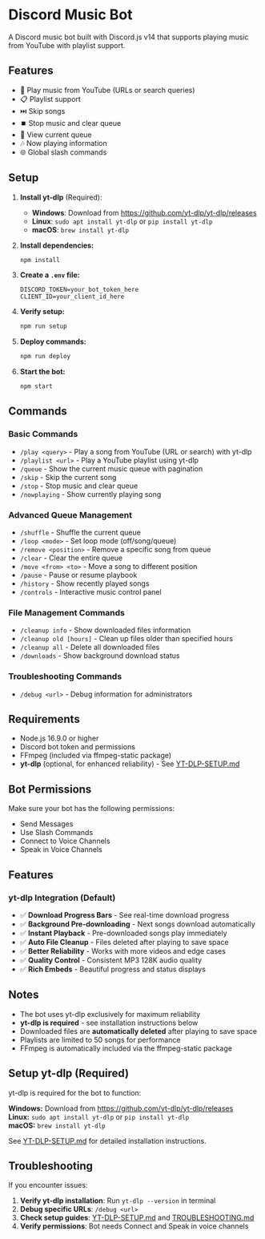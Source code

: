 # Discord Music Bot

A Discord music bot built with Discord.js v14 that supports playing music from YouTube with playlist support.

## Features

- 🎵 Play music from YouTube (URLs or search queries)
- 📋 Playlist support
- ⏭️ Skip songs
- ⏹️ Stop music and clear queue
- 📜 View current queue
- 🎶 Now playing information
- 🌐 Global slash commands

## Setup

1. **Install yt-dlp** (Required):
   - **Windows**: Download from https://github.com/yt-dlp/yt-dlp/releases
   - **Linux**: `sudo apt install yt-dlp` or `pip install yt-dlp`
   - **macOS**: `brew install yt-dlp`

2. **Install dependencies:**
   ```bash
   npm install
   ```

3. **Create a `.env` file:**
   ```
   DISCORD_TOKEN=your_bot_token_here
   CLIENT_ID=your_client_id_here
   ```

4. **Verify setup:**
   ```bash
   npm run setup
   ```

5. **Deploy commands:**
   ```bash
   npm run deploy
   ```

6. **Start the bot:**
   ```bash
   npm start
   ```

## Commands

### Basic Commands
- `/play <query>` - Play a song from YouTube (URL or search) with yt-dlp
- `/playlist <url>` - Play a YouTube playlist using yt-dlp
- `/queue` - Show the current music queue with pagination
- `/skip` - Skip the current song
- `/stop` - Stop music and clear queue
- `/nowplaying` - Show currently playing song

### Advanced Queue Management
- `/shuffle` - Shuffle the current queue
- `/loop <mode>` - Set loop mode (off/song/queue)
- `/remove <position>` - Remove a specific song from queue
- `/clear` - Clear the entire queue
- `/move <from> <to>` - Move a song to different position
- `/pause` - Pause or resume playbook
- `/history` - Show recently played songs
- `/controls` - Interactive music control panel

### File Management Commands
- `/cleanup info` - Show downloaded files information
- `/cleanup old [hours]` - Clean up files older than specified hours
- `/cleanup all` - Delete all downloaded files
- `/downloads` - Show background download status

### Troubleshooting Commands
- `/debug <url>` - Debug information for administrators

## Requirements

- Node.js 16.9.0 or higher
- Discord bot token and permissions
- FFmpeg (included via ffmpeg-static package)
- **yt-dlp** (optional, for enhanced reliability) - See [YT-DLP-SETUP.md](YT-DLP-SETUP.md)

## Bot Permissions

Make sure your bot has the following permissions:

- Send Messages
- Use Slash Commands
- Connect to Voice Channels
- Speak in Voice Channels

## Features

### yt-dlp Integration (Default)
- ✅ **Download Progress Bars** - See real-time download progress
- ✅ **Background Pre-downloading** - Next songs download automatically
- ✅ **Instant Playback** - Pre-downloaded songs play immediately
- ✅ **Auto File Cleanup** - Files deleted after playing to save space
- ✅ **Better Reliability** - Works with more videos and edge cases
- ✅ **Quality Control** - Consistent MP3 128K audio quality
- ✅ **Rich Embeds** - Beautiful progress and status displays

## Notes

- The bot uses yt-dlp exclusively for maximum reliability
- **yt-dlp is required** - see installation instructions below
- Downloaded files are **automatically deleted** after playing to save space
- Playlists are limited to 50 songs for performance
- FFmpeg is automatically included via the ffmpeg-static package

## Setup yt-dlp (Required)

yt-dlp is required for the bot to function:

**Windows:** Download from https://github.com/yt-dlp/yt-dlp/releases  
**Linux:** `sudo apt install yt-dlp` or `pip install yt-dlp`  
**macOS:** `brew install yt-dlp`

See [YT-DLP-SETUP.md](YT-DLP-SETUP.md) for detailed installation instructions.

## Troubleshooting

If you encounter issues:

1. **Verify yt-dlp installation**: Run `yt-dlp --version` in terminal
2. **Debug specific URLs**: `/debug <url>`
3. **Check setup guides**: [YT-DLP-SETUP.md](YT-DLP-SETUP.md) and [TROUBLESHOOTING.md](TROUBLESHOOTING.md)
4. **Verify permissions**: Bot needs Connect and Speak in voice channels
